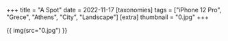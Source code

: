+++
title = "A Spot"
date = 2022-11-17
[taxonomies]
tags = ["iPhone 12 Pro", "Grece", "Athens", "City", "Landscape"]
[extra]
thumbnail = "0.jpg"
+++

{{ img(src="0.jpg") }}
